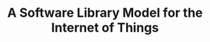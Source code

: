---
title: A Software Library Model for the Internet of Things
authors: Ian C. McCormack
type: Extended abstract
category: competition
conf: SPLASH
in: "Proc. of the SIGPLAN International Conference on Systems, Programming, Languages, and Applications: Software for Humanity (SPLASH)"
year: 2020
month: November
dates: 15—20
pages: 28—30
---